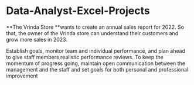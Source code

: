# Data-Analyst-Excel-Projects

**The Vrinda Store **wants to create an annual sales report for 2022. So that, the owner of the Vrinda store can understand their customers and grow more sales in 2023.

Establish goals, monitor team and individual performance, and plan ahead to give staff members realistic performance reviews. To keep the momentum of progress going, maintain open communication between the management and the staff and set goals for both personal and professional improvement
